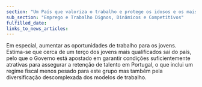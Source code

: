 ```yaml
---
section: "Um País que valoriza o trabalho e protege os idosos e os mais vulneráveis"
sub_section: "Emprego e Trabalho Dignos, Dinâmicos e Competitivos"
fulfilled_date:
links_to_news_articles:
---
```


Em especial, aumentar as oportunidades de trabalho para os jovens. Estima-se que cerca de um terço dos jovens mais qualificados sai do país, pelo que o Governo está apostado em garantir condições suficientemente atrativas para assegurar a retenção de talento em Portugal, o que inclui um regime fiscal menos pesado para este grupo mas também pela diversificação descomplexada dos modelos de trabalho.